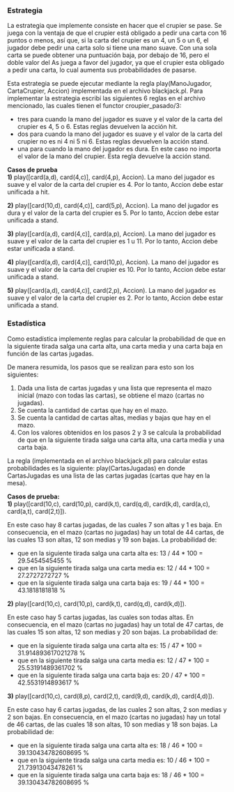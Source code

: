 ### Estrategia
La estrategia que implemente consiste en hacer que el crupier se pase. Se juega con la ventaja de que el crupier está obligado a pedir una carta con 16 puntos o menos, así que, si la carta del crupier es un 4, un 5 o un 6, el jugador debe pedir una carta solo si tiene una mano suave. Con una sola carta se puede obtener una puntuación baja, por debajo de 16, pero el doble valor del As juega a favor del jugador, ya que el crupier esta obligado a pedir una carta, lo cual aumenta sus probabilidades de pasarse.

Esta estrategia se puede ejecutar mediante la regla play(ManoJugador, CartaCrupier, Accion) implementada en el archivo blackjack.pl. Para implementar la estrategia escribí las siguientes 6 reglas en el archivo mencionado, las cuales tienen el functor croupier_pasado/3:
- tres para cuando la mano del jugador es suave y el valor de la carta del crupier es 4, 5 o 6. Estas reglas devuelven la acción hit.
- dos para cuando la mano del jugador es suave y el valor de la carta del crupier no es ni 4 ni 5 ni 6. Estas reglas devuelven la acción stand.
- una para cuando la mano del jugador es dura. En este caso no importa el valor de la mano del crupier. Esta regla devuelve la acción stand.

**Casos de prueba**  
**1)** play([card(a,d), card(4,c)], card(4,p), Accion).
La mano del jugador es suave y el valor de la carta del crupier es 4. Por lo tanto, Accion debe estar unificada a hit.

**2)** play([card(10,d), card(4,c)], card(5,p), Accion).
La mano del jugador es dura y el valor de la carta del crupier es 5. Por lo tanto, Accion debe estar unificada a stand.

**3)** play([card(a,d), card(4,c)], card(a,p), Accion).
La mano del jugador es suave y el valor de la carta del crupier es 1 u 11. Por lo tanto, Accion debe estar unificada a stand.

**4)** play([card(a,d), card(4,c)], card(10,p), Accion).
La mano del jugador es suave y el valor de la carta del crupier es 10. Por lo tanto, Accion debe estar unificada a stand.

**5)** play([card(a,d), card(4,c)], card(2,p), Accion).
La mano del jugador es suave y el valor de la carta del crupier es 2. Por lo tanto, Accion debe estar unificada a stand.

### Estadística
Como estadística implemente reglas para calcular la probabilidad de que en la siguiente tirada salga una carta alta, una carta media y una carta baja en función de las cartas jugadas.

De manera resumida, los pasos que se realizan para esto son los siguientes:
1. Dada una lista de cartas jugadas y una lista que representa el mazo inicial (mazo con todas las cartas), se obtiene el mazo (cartas no jugadas).
2. Se cuenta la cantidad de cartas que hay en el mazo.
3. Se cuenta la cantidad de cartas altas, medias y bajas que hay en el mazo.
4. Con los valores obtenidos en los pasos 2 y 3 se calcula la probabilidad de que en la siguiente tirada salga una carta alta, una carta media y una carta baja.

La regla (implementada en el archivo blackjack.pl) para calcular estas probabilidades es la siguiente: play(CartasJugadas) en donde CartasJugadas es una lista de las cartas jugadas (cartas que hay en la mesa).

**Casos de prueba:**  
**1)** play([card(10,c), card(10,p), card(k,t), card(q,d), card(k,d), card(a,c), card(a,t), card(2,t)]).

En este caso hay 8 cartas jugadas, de las cuales 7 son altas y 1 es baja. En consecuencia, en el mazo (cartas no jugadas) hay un total de 44 cartas, de las cuales 13 son altas, 12 son medias y 19 son bajas. La probabilidad de:
- que en la siguiente tirada salga una carta alta es: 13 / 44 * 100 = 29.5454545455 %
- que en la siguiente tirada salga una carta media es: 12 / 44 * 100 = 27.2727272727 %
- que en la siguiente tirada salga una carta baja es: 19 / 44 * 100 = 43.1818181818 %

**2)** play([card(10,c), card(10,p), card(k,t), card(q,d), card(k,d)]).

En este caso hay 5 cartas jugadas, las cuales son todas altas. En consecuencia, en el mazo (cartas no jugadas) hay un total de 47 cartas, de las cuales 15 son altas, 12 son medias y 20 son bajas. La probabilidad de:
- que en la siguiente tirada salga una carta alta es: 15 / 47 * 100 = 31.914893617021278 %
- que en la siguiente tirada salga una carta media es: 12 / 47 * 100 = 25.53191489361702 %
- que en la siguiente tirada salga una carta baja es: 20 / 47 * 100 = 42.5531914893617 %

**3)** play([card(10,c), card(8,p), card(2,t), card(9,d), card(k,d), card(4,d)]).

En este caso hay 6 cartas jugadas, de las cuales 2 son altas, 2 son medias y 2 son bajas. En consecuencia, en el mazo (cartas no jugadas) hay un total de 46 cartas, de las cuales 18 son altas, 10 son medias y 18 son bajas. La probabilidad de:
- que en la siguiente tirada salga una carta alta es: 18 / 46 * 100 = 39.130434782608695 %
- que en la siguiente tirada salga una carta media es: 10 / 46 * 100 = 21.73913043478261 %
- que en la siguiente tirada salga una carta baja es: 18 / 46 * 100 = 39.130434782608695 %